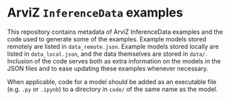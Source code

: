 # ArviZ `InferenceData` examples

This repository contains metadata of ArviZ InferenceData examples and the code used to generate some of the examples.
Example models stored remotely are listed in `data_remote.json`.
Example models stored locally are listed in `data_local.json`, and the data themselves are stored in `data/`.
Inclusion of the code serves both as extra information on the models in the JSON files and to ease updating these examples whenever necessary.

When applicable, code for a model should be added as an executable file (e.g. `.py` or `.ipynb`) to a directory in `code/` of the same name as the model.
